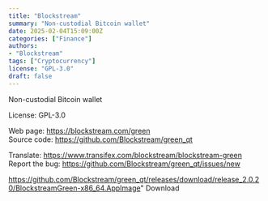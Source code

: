 ```yaml
---
title: "Blockstream"
summary: "Non-custodial Bitcoin wallet"
date: 2025-02-04T15:09:00Z
categories: ["Finance"]
authors:
- "Blockstream"
tags: ["Cryptocurrency"]
license: "GPL-3.0"
draft: false
---
```


Non-custodial Bitcoin wallet

License: GPL-3.0

Web page: <https://blockstream.com/green>  
Source code: <https://github.com/Blockstream/green_qt>

Translate: <https://www.transifex.com/blockstream/blockstream-green>  
Report the bug: <https://github.com/Blockstream/green_qt/issues/new>  

https://github.com/Blockstream/green_qt/releases/download/release_2.0.20/BlockstreamGreen-x86_64.AppImage" 
Download
